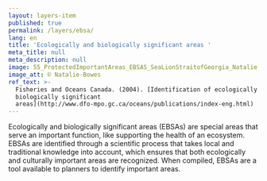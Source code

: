 ```yaml
---
layout: layers-item
published: true
permalink: /layers/ebsa/
lang: en
title: 'Ecologically and biologically significant areas '
meta_title: null
meta_description: null
image: 55_ProtectedImportantAreas_EBSAS_SeaLionStraitofGeorgia_Natalie-Bowes.jpg
image_att: © Natalie-Bowes
ref_text: >-
  Fisheries and Oceans Canada. (2004). [Identification of ecologically and
  biologically significant
  areas](http://www.dfo-mpo.gc.ca/oceans/publications/index-eng.html)
---
```


Ecologically and biologically significant areas (EBSAs) are special areas that serve an important function, like supporting the health of an ecosystem. EBSAs are identified through a scientific process that takes local and traditional knowledge into account, which ensures that both ecologically and culturally important areas are recognized. When compiled, EBSAs are a tool available to planners to identify important areas.
